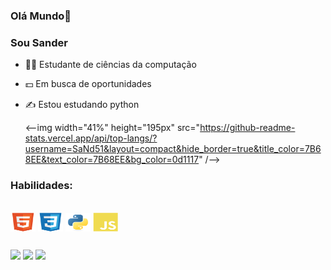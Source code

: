 ### Olá Mundo👋

### Sou Sander
- 👨‍💻 Estudante de ciências da computação
- 💵 Em busca de oportunidades
- ✍️ Estou estudando python

  <--img width="41%" height="195px" src="https://github-readme-stats.vercel.app/api/top-langs/?username=SaNd51&layout=compact&hide_border=true&title_color=7B68EE&text_color=7B68EE&bg_color=0d1117" /-->
  

### Habilidades:

 <div style="display: inline_block"> <br>
   <img align="center" alt="" height="30" width="40" src="https://raw.githubusercontent.com/devicons/devicon/master/icons/html5/html5-original.svg">
   <img align="center" alt="" height="30" width="40" src="https://raw.githubusercontent.com/devicons/devicon/master/icons/css3/css3-original.svg">
   <img align="center" alt="" height="30" width="40" src="https://raw.githubusercontent.com/devicons/devicon/master/icons/python/python-original.svg">
   <img align="center" alt="" height="30" width="40" src="https://raw.githubusercontent.com/devicons/devicon/master/icons/javascript/javascript-plain.svg">
   </div>

##
<div>
  <a href = "https://www.instagram.com/sndrxz_/"><img src="https://img.shields.io/badge/-Instagram-%23E4405F?style=for-the-badge&logo=instagram&logoColor=white" target="_blank"></a>
  <a href="https://www.linkedin.com/in/sander-luan/" target="_blank"><img src="https://img.shields.io/badge/-LinkedIn-%230077B5?style=for-the-badge&logo=linkedin&logoColor=white" target="_blank"></a>   
  <a href = "https://gitlab.com/SaNd51"><img src="https://img.shields.io/badge/GitLab-330F63?style=for-the-badge&logo=gitlab&logoColor=white" target="_blank"></a>
</div>
